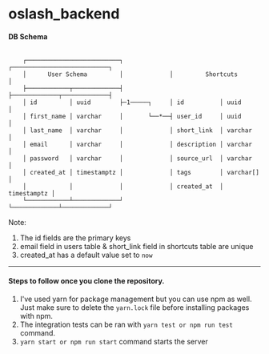 # oslash_backend

#### DB Schema

```

    ┌──────────────────────────┐             ┌───────────────────────────┐
    │      User Schema         │             │         Shortcuts         │
    ├────────────┬─────────────┤             ├─────────────┬─────────────┤
    │ id         │ uuid        ├─1─────┐     │ id          │ uuid        │
    │ first_name │ varchar     │       └──*──┤ user_id     │ uuid        │
    │ last_name  │ varchar     │             │ short_link  │ varchar     │
    │ email      │ varchar     │             │ description │ varchar     │
    │ password   │ varchar     │             │ source_url  │ varchar     │
    │ created_at │ timestamptz │             │ tags        │ varchar[]   │
    │            │             │             │ created_at  │ timestamptz │
    └────────────┴─────────────┘             └─────────────┴─────────────┘

```

Note:

1. The id fields are the primary keys
2. email field in users table & short_link field in shortcuts table are unique
3. created_at has a default value set to `now`

---

#### Steps to follow once you clone the repository.
1. I've used yarn for package management but you can use npm as well. Just make sure to delete the
`yarn.lock` file before installing packages with npm.
2. The integration tests can be ran with `yarn test or npm run test` command.
3. `yarn start or npm run start` command starts the server
